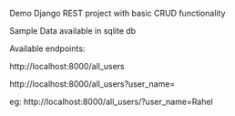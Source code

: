Demo Django REST project with basic CRUD functionality

Sample Data available in sqlite db

Available endpoints:

http://localhost:8000/all_users

http://localhost:8000/all_users?user_name=<name>

  eg: http://localhost:8000/all_users/?user_name=Rahel
